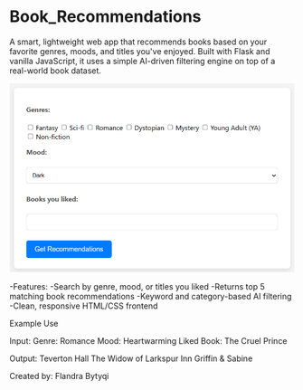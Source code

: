 # Book_Recommendations
A smart, lightweight web app that recommends books based on your favorite genres, moods, and titles you've enjoyed. Built with Flask and vanilla JavaScript, it uses a simple AI-driven filtering engine on top of a real-world book dataset.


![alt text](image.png)

-Features:
    -Search by genre, mood, or titles you liked
    -Returns top 5 matching book recommendations
    -Keyword and category-based AI filtering
    -Clean, responsive HTML/CSS frontend

Example Use

Input:
    Genre: Romance
    Mood: Heartwarming
    Liked Book: The Cruel Prince

Output:
    Teverton Hall
    The Widow of Larkspur Inn
    Griffin & Sabine


Created by: Flandra Bytyqi